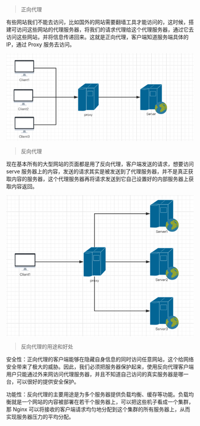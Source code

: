 > 正向代理

有些网站我们不能去访问，比如国外的网站需要翻墙工具才能访问的，这时候，搭建可访问这些网站的代理服务器，将我们的请求代理给这个代理服务器，通过它去访问这些网站，并将信息传递回来。这就是正向代理，客户端知道服务端具体的 IP，通过 Proxy 服务去访问。

![正向代理](../imgs/正向代理.png)

> 反向代理

现在基本所有的大型网站的页面都是用了反向代理，客户端发送的请求，想要访问 serve 服务器上的内容，发送的请求其实是被发送到了代理服务器，并不是真正获取内容的服务器，这个代理服务器再将请求发送到它自己设置好的内部服务器上获取内容返回。

![反向代理](../imgs/反向代理.png)


> 反向代理的用途和好处

安全性：正向代理的客户端能够在隐藏自身信息的同时访问任意网站，这个给网络安全带来了极大的威胁。因此，我们必须把服务器保护起来，使用反向代理客户端用户只能通过外来网访问代理服务器，并且不知道自己访问的真实服务器是哪一台，可以很好的提供安全保护。

功能性：反向代理的主要用途是为多个服务器提供负载均衡、缓存等功能。负载均衡就是一个网站的内容被部署在若干个服务器上，可以把这些机子看成一个集群，那 Nginx 可以将接收的客户端请求均匀地分配到这个集群的所有服务器上，从而实现服务器压力的平均分配。